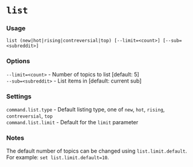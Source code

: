 # `list` 

### Usage
`list (new|hot|rising|contreversial|top) [--limit=<count>] [--sub=<subreddit>]`

### Options
`--limit=<count>` - Number of topics to list [default: 5]<br/>
`--sub=<subreddit>` - List items in <subreddit> [default: current sub]

### Settings
`command.list.type` - Default listing type, one of `new`, `hot`, `rising`, `contreversial`, `top`<br/>
`command.list.limit` - Default for the `limit` parameter

### Notes
The default number of topics can be changed using `list.limit.default`. For example: `set list.limit.default=10`.

